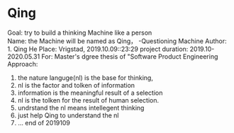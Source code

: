 # Qing
Goal: try to build a thinking Machine like a person  
Name: the Machine will be named as Qing， -Questioning Machine 
Author: 1. Qing He 
Place: Vrigstad, 2019.10.09::23:29
project duration: 2019.10-2020.05.31
For: Master's dgree thesis of "Software Product Engineering
Approach: 
1. the nature languge(nl) is the base for thinking,
2. nl is the factor and tolken of information
3. information is the meaningful result of a selection
4. nl is the tolken for the result of human selection.
5. undrstand the nl means intellegent thinking
6. just help Qing to understand the nl
7. ... end of 2019109

